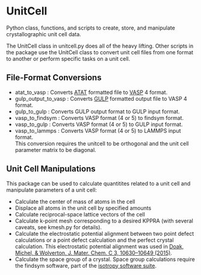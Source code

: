 UnitCell
========

Python class, functions, and scripts to create, store, and manipulate 
crystallographic unit cell data.

The UnitCell class in unitcell.py does all of the heavy lifting.
Other scripts in the package use the UnitCell class to convert unit cell files
from one format to another or perform specific tasks on a unit cell.

File-Format Conversions
-----------------------
- atat_to_vasp : Converts 
    [ATAT](https://www.brown.edu/Departments/Engineering/Labs/avdw/atat/) 
    formatted file to [VASP](https://www.vasp.at/) 4 format.
- gulp_output_to_vasp : Converts [GULP](http://gulp.curtin.edu.au/gulp/) 
    formatted output file to VASP 4 format.
- gulp_to_gulp : Converts GULP output format to GULP input format.
- vasp_to_findsym : Converts VASP format (4 or 5) to findsym format.
- vasp_to_gulp : Converts VASP format (4 or 5) to GULP input format.
- vasp_to_lammps : Converts VASP format (4 or 5) to LAMMPS input format.  
    This conversion requires the unitcell to be orthogonal and the unit cell 
    parameter matrix to be diagonal.

Unit Cell Manipulations
-----------------------
This package can be used to calculate quantitites related to a unit cell and
manipulate parameters of a unit cell:
- Calculate the center of mass of atoms in the cell
- Displace all atoms in the unit cell by specified amounts
- Calculate reciprocal-space lattice vectors of the cell
- Calculate k-point mesh corresponding to a desired KPPRA 
    (with several caveats, see kmesh.py for details).
- Calculate the electrostatic potential alignment between two point defect 
    calculations or a point defect calculation and the perfect crystal 
    calculation. This electrostatic potential alignment was used in
    [Doak, Michel, & Wolverton, J. Mater. Chem. C 3, 10630–10649 (2015)](http://xlink.rsc.org/?DOI=C5TC02252E).
- Calculate the space group of a crystal. Space group calculations require the 
    findsym software, part of the 
    [isotropy software suite](http://stokes.byu.edu/iso/isolinux.php).
